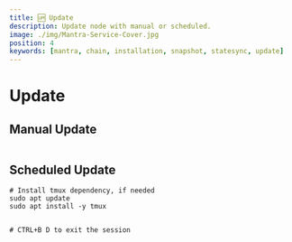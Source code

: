 ```yaml
---
title: 🆙 Update
description: Update node with manual or scheduled.
image: ./img/Mantra-Service-Cover.jpg
position: 4
keywords: [mantra, chain, installation, snapshot, statesync, update]
---
```


# Update

## Manual Update

```shell

```

## Scheduled Update

```shell
# Install tmux dependency, if needed
sudo apt update
sudo apt install -y tmux
```

```shell

# CTRL+B D to exit the session
```
